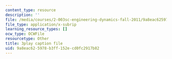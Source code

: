 ```yaml
---
content_type: resource
description: ''
file: /media/courses/2-003sc-engineering-dynamics-fall-2011/9a8eac625978b3ff152ecd0fc2917b82_ZNVvYg1FOPk.srt
file_type: application/x-subrip
learning_resource_types: []
ocw_type: OCWFile
resourcetype: Other
title: 3play caption file
uid: 9a8eac62-5978-b3ff-152e-cd0fc2917b82
---
```

